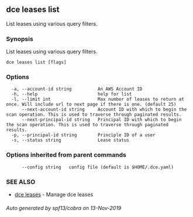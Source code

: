 ## dce leases list

List leases using various query filters.

### Synopsis

List leases using various query filters.

```
dce leases list [flags]
```

### Options

```
  -a, --account-id string          An AWS Account ID
  -h, --help                       help for list
  -l, --limit int                  Max number of leases to return at once. Will include url to next page if there is one. (default 25)
      --next-account-id string     Account ID with which to begin the scan operation. This is used to traverse through paginated results.
      --next-principal-id string   Principal ID with which to begin the scan operation. This is used to traverse through paginated results.
  -p, --principal-id string        Principle ID of a user
  -s, --status string              Lease status
```

### Options inherited from parent commands

```
      --config string   config file (default is $HOME/.dce.yaml)
```

### SEE ALSO

* [dce leases](dce_leases.md)	 - Manage dce leases

###### Auto generated by spf13/cobra on 13-Nov-2019
